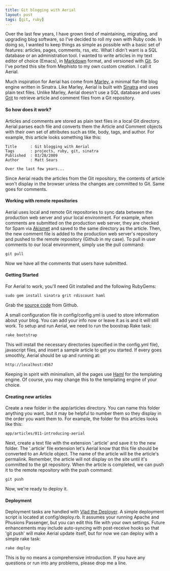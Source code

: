 ```yaml
---
title: Git blogging with Aerial
layout: post
tags: [git, ruby]
---
```


Over the last few years, I have grown tired of maintaining, migrating, and upgrading blog software, so I've decided to roll my own with Ruby code. In doing so, I wanted to keep things as simple as possible with a basic set of features: articles, pages, comments, rss, etc. What I didn't want is a SQL database or an administration tool. I wanted to write articles in my text editor of choice (Emacs), in [Markdown](http://daringfireball.net/projects/markdown/) format, and versioned with [Git](http://git-scm.com/). So I've ported this site from Mephisto to my own custom creation. I call it Aerial.

Much inspiration for Aerial has come from [Marley](http://github.com/karmi/marley), a minimal flat-file blog engine written in Sinatra. Like Marley, Aerial is built with [Sinatra](http://www.sinatrarb.com/) and uses plain text files. Unlike Marley, Aerial doesn't use a SQL database and uses [Grit](http://github.com/mojombo/grit) to retrieve article and comment files from a Git repository.

#### So how does it work?

Articles and comments are stored as plain text files in a local Git directory. Aerial parses each file and converts them the Article and Comment objects with their own set of attributes such as title, body, tags, and author. For example, this article looks something like this:

    Title      : Git blogging with Aerial
    Tags       : projects, ruby, git, sinatra
    Published  : 03/28/2009
    Author     : Matt Sears

    Over the last few years...

Since Aerial reads the articles from the Git repository, the contents of article won't display in the browser unless the changes are committed to Git. Same goes for comments.

#### Working with remote repositories

Aerial uses local and remote Git repositories to sync data between the production web server and your local environment. For example, when comments are submitted on the production web server, they are checked for Spam via [Akismet](http://akismet.com/) and saved to the same directory as the article. Then, the new comment file is added to the production web server's repository and pushed to the remote repository (Github in my case). To pull in user comments to our local environment, simply use the pull command:

    git pull

Now we have all the comments that users have submitted.

#### Getting Started

For Aerial to work, you'll need Git installed and the following RubyGems:

    sudo gem install sinatra grit rdiscount haml

Grab the [source code](http://github.com/mattsears/aerial) from Github.

A small configuration file in config/config.yml is used to store information about your blog. You can add your info now or leave it as is and it will still work. To setup and run Aerial, we need to run the boostrap Rake task:

    rake bootstrap

This will install the necessary directories (specified in the config.yml file), javascript files, and insert a sample article to get you started. If every goes smoothly, Aerial should be up and running at:

    http://localhost:4567

Keeping in spirit with minimalism, all the pages use [Haml](http://haml.hamptoncatlin.com) for the templating engine. Of course, you may change this to the templating engine of your choice.

#### Creating new articles

Create a new folder in the app/articles directory.  You can name this folder anything you want, but it may be helpful to number them so they display in the order you want them to. For example, the folder for this articles looks like this:

    app/articles/011-introducing-aerial

Next, create a text file with the extension '.article' and save it to the new folder.  The '.article' file extension let's Aerial know that this file should be converted to an Article object.  The name of the article will be the article's permalink. Remember, the article will not display on the site until it's committed to the git repository. When the article is completed, we can push it to the remote repository with the push command:

    git push

Now, we're ready to deploy it.

#### Deployment

Deployment tasks are handled with [Vlad the Deployer](http://rubyhitsquad.com/Vlad_the_Deployer.html). A simple deployment script is located at config/deploy.rb. It assumes your running Apache and Phusions Passenger, but you can edit this file with your own settings. Future enhancements may include auto-syncing with post-receive hooks so that 'git push' will make Aerial update itself, but for now we can deploy with a simple rake task:

    rake deploy

This is by no means a comprehensive introduction. If you have any questions or run into any problems, please drop me a line.
